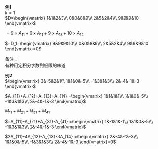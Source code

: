 **例1**  
$k=1$  
$D=\begin{vmatrix}  
1&1&2&3\\\  
0&0&8&9\\\  
2&5&2&4\\\  
9&9&9&10  
\end{vmatrix}$  
  
$=9\times A_{11}+9\times A_{11}+9\times A_{13}  
+10\times A_{14}$  
  
$=D_1=\begin{vmatrix}  
9&9&9&10\\\  
0&0&8&9\\\  
2&5&2&4\\\  
9&9&9&10  
\end{vmatrix}=0$  
  
备注：  
有种用定积分求数列极限的味道  
  
**例2**  
$\begin{vmatrix}  
3&-5&2&1\\\  
1&1&0&-5\\\  
-1&3&1&3\\\  
2&-4&-1&-3  
\end{vmatrix}$  
  
$A_{11}+A_{12}+A_{13}+A_{14}  
=\begin{vmatrix}  
1&1&1&1\\\  
1&1&0&-5\\\  
-1&3&1&3\\\  
2&-4&-1&-3  
\end{vmatrix}$  
  
$M_{11}+M_{21}+M_{31}+M_{41}$  
  
$=A_{11}-A_{21}+A_{31}-A_{41}  
=\begin{vmatrix}  
1&-1&1&-1\\\  
1&1&0&-5\\\  
-1&3&1&3\\\  
2&-4&-1&-3  
\end{vmatrix}$  
  
$2A_{11}-4A_{12}-A_{13}-3A_{14}  
=\begin{vmatrix}  
2&-4&-1&-3\\\  
1&1&0&-5\\\  
-1&3&1&3\\\  
2&-4&-1&-3  
\end{vmatrix}=0$  

